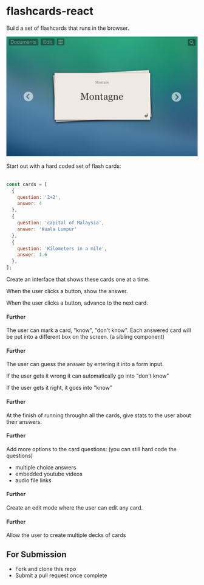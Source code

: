 # flashcards-react

Build a set of flashcards that runs in the browser.

![](./example.png)

Start out with a hard coded set of flash cards:

```js

const cards = [
  {
    question: '2+2',
    answer: 4
  },
  {
    question: 'capital of Malaysia',
    answer: 'Kuala Lumpur'
  },
  {
    question: 'Kilometers in a mile',
    answer: 1.6
  },
];
```

Create an interface that shows these cards one at a time.

When the user clicks a button, show the answer.

When the user clicks a button, advance to the next card.

#### Further
The user can mark a card, "know", "don't know". Each answered card will be put into a different box on the screen. (a sibling component)

#### Further
The user can guess the answer by entering it into a form input.

If the user gets it wrong it can automatically go into "don't know"

If the user gets it right, it goes into "know"

#### Further
At the finish of running throughn all the cards, give stats to the user about their answers.

#### Further
Add more options to the card questions: (you can still hard code the questions)

- multiple choice answers
- embedded youtube videos
- audio file links

#### Further
Create an edit mode where the user can edit any card.

#### Further
Allow the user to create multiple decks of cards

## For Submission
- Fork and clone this repo
- Submit a pull request once complete
